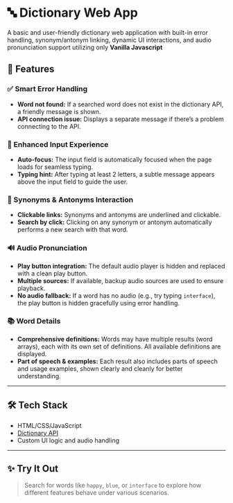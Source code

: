 # 🔤 Dictionary Web App

A basic and user-friendly dictionary web application with built-in error handling, synonym/antonym linking, dynamic UI interactions, and audio pronunciation support utilizing only **Vanilla Javascript**

## 🚀 Features

### ✅ Smart Error Handling
- **Word not found:** If a searched word does not exist in the dictionary API, a friendly message is shown.
- **API connection issue:** Displays a separate message if there’s a problem connecting to the API.

### 🎯 Enhanced Input Experience
- **Auto-focus:** The input field is automatically focused when the page loads for seamless typing.
- **Typing hint:** After typing at least 2 letters, a subtle message appears above the input field to guide the user.

### 🔗 Synonyms & Antonyms Interaction
- **Clickable links:** Synonyms and antonyms are underlined and clickable.
- **Search by click:** Clicking on any synonym or antonym automatically performs a new search with that word.

### 🔊 Audio Pronunciation
- **Play button integration:** The default audio player is hidden and replaced with a clean play button.
- **Multiple sources:** If available, backup audio sources are used to ensure playback.
- **No audio fallback:** If a word has no audio (e.g., try typing `interface`), the play button is hidden gracefully using error handling.

### 📚 Word Details
- **Comprehensive definitions:** Words may have multiple results (word arrays), each with its own set of definitions. All available definitions are displayed.
- **Part of speech & examples:** Each result also includes parts of speech and usage examples, shown clearly and cleanly for better understanding.

---

## 🛠 Tech Stack
- HTML/CSS/JavaScript 
- [Dictionary API](https://dictionaryapi.dev/)
- Custom UI logic and audio handling

---

## ✨ Try It Out
> Search for words like `happy`, `blue`, or `interface` to explore how different features behave under various scenarios.

